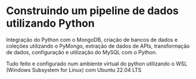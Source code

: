 # Construindo um pipeline de dados utilizando Python

Integração do Python com o MongoDB, criação de bancos de dados e coleções utilizando o PyMongo, extração de dados de APIs, transformação de dados, configuração e utilização do MySQL com o Python.

Tudo feito e configurado num ambiente virtual do python utilizando o WSL (Windows Subsystem for Linux) com Ubuntu 22.04 LTS
